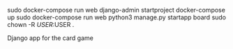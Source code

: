 sudo docker-compose run web django-admin startproject
docker-compose up
sudo docker-compose run web python3 manage.py startapp board
sudo chown -R $USER:$USER .

Django​ app​ for​ the​ card game
